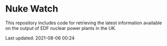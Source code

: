# Nuke Watch

This repository includes code for retrieving the latest information available on the output of EDF nuclear power plants in the UK.

Last updated: 2021-08-06 00:24